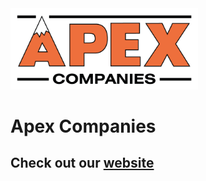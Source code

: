 <img alt="Apex Logo" src="./Apex-Companies-Logo.gif" width="300"/>

# Apex Companies

## Check out our [website](https://www.apexwarehousesystems.com/)
